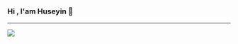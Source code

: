 ### Hi , I'am Huseyin 👋

<!--
**hsyndlg/hsyndlg** is a ✨ _special_ ✨ repository because its `README.md` (this file) appears on your GitHub profile.

Here are some ideas to get you started:

- 🔭 I’m currently working on ...
- 🌱 I’m currently learning ...
- 👯 I’m looking to collaborate on ...
- 🤔 I’m looking for help with ...
- 💬 Ask me about ...
- 📫 How to reach me: ...
- 😄 Pronouns: ...
- ⚡ Fun fact: ...
-->
****

[![](https://img.shields.io/badge/Instagram-E4405F?style=for-the-badge&logo=instagram&logoColor=white)](https://www.instagram.com/_hsyndlgc_/?hl=tr)
